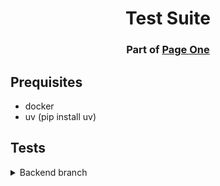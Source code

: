 <h1 align="center">Test Suite</h1>
<h3 align="center">Part of <a href="https://github.com/iragca/page-one">Page One</a></h3>

## Prequisites

- docker
- uv (pip install uv)

## Tests

</details><details>
<summary>Backend branch</summary><br>

Start the environment
```
docker compose -f docker_backend/docker-compose.yml up -d
```

Run an integration test.
```
uv run pytest docker_backend/test_backend.py
```

Once finished, compose down
```
docker compose -f docker_backend/docker-compose.yml down
```
